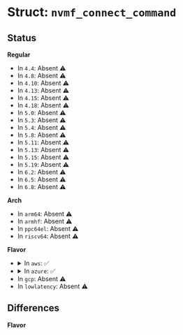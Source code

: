 # Struct: <code>nvmf_connect_command</code>

## Status
<b>Regular</b>
<ul>
<li>
In <code>4.4</code>: Absent ⚠️
</li>
<li>
In <code>4.8</code>: Absent ⚠️
</li>
<li>
In <code>4.10</code>: Absent ⚠️
</li>
<li>
In <code>4.13</code>: Absent ⚠️
</li>
<li>
In <code>4.15</code>: Absent ⚠️
</li>
<li>
In <code>4.18</code>: Absent ⚠️
</li>
<li>
In <code>5.0</code>: Absent ⚠️
</li>
<li>
In <code>5.3</code>: Absent ⚠️
</li>
<li>
In <code>5.4</code>: Absent ⚠️
</li>
<li>
In <code>5.8</code>: Absent ⚠️
</li>
<li>
In <code>5.11</code>: Absent ⚠️
</li>
<li>
In <code>5.13</code>: Absent ⚠️
</li>
<li>
In <code>5.15</code>: Absent ⚠️
</li>
<li>
In <code>5.19</code>: Absent ⚠️
</li>
<li>
In <code>6.2</code>: Absent ⚠️
</li>
<li>
In <code>6.5</code>: Absent ⚠️
</li>
<li>
In <code>6.8</code>: Absent ⚠️
</li>
</ul>
<b>Arch</b>
<ul>
<li>
In <code>arm64</code>: Absent ⚠️
</li>
<li>
In <code>armhf</code>: Absent ⚠️
</li>
<li>
In <code>ppc64el</code>: Absent ⚠️
</li>
<li>
In <code>riscv64</code>: Absent ⚠️
</li>
</ul>
<b>Flavor</b>
<ul>
<li>
<details>
<summary>In <code>aws</code>: ✅</summary>

```c
struct nvmf_connect_command {
    __u8 opcode;
    __u8 resv1;
    __u16 command_id;
    __u8 fctype;
    __u8 resv2[19];
    union nvme_data_ptr dptr;
    __le16 recfmt;
    __le16 qid;
    __le16 sqsize;
    __u8 cattr;
    __u8 resv3;
    __le32 kato;
    __u8 resv4[12];
};
```
</details>
</li>
<li>
<details>
<summary>In <code>azure</code>: ✅</summary>

```c
struct nvmf_connect_command {
    __u8 opcode;
    __u8 resv1;
    __u16 command_id;
    __u8 fctype;
    __u8 resv2[19];
    union nvme_data_ptr dptr;
    __le16 recfmt;
    __le16 qid;
    __le16 sqsize;
    __u8 cattr;
    __u8 resv3;
    __le32 kato;
    __u8 resv4[12];
};
```
</details>
</li>
<li>
In <code>gcp</code>: Absent ⚠️
</li>
<li>
In <code>lowlatency</code>: Absent ⚠️
</li>
</ul>

## Differences
<b>Flavor</b>
<ul>
</ul>
